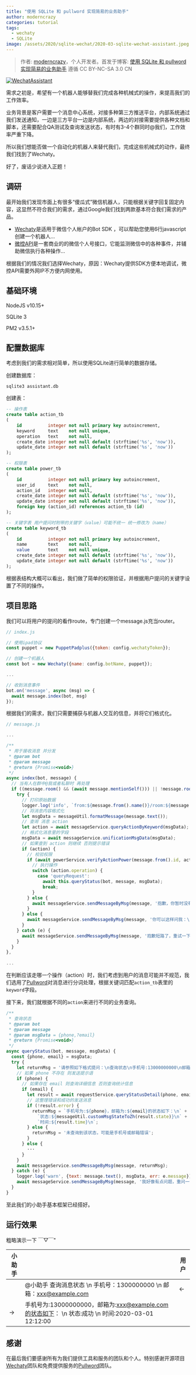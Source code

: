 ```yaml
---
title: "使用 SQLite 和 pullword 实现简易的业务助手"
author: moderncrazy
categories: tutorial
tags:
  - wechaty
  - SQLite
image: /assets/2020/sqlite-wechat/2020-03-sqlite-wechat-assistant.jpeg
---
```


> 作者: [moderncrazy](https://github.com/moderncrazy)，个人开发者。首发于博客: [使用 SQLite 和 pullword 实现简易的业务助手](https://wechaty.github.io/sqlite-wechat-assistant/) 遵循 CC BY-NC-SA 3.0 CN

[![WechatAssistant](/assets/2020/sqlite-wechat/2020-03-sqlite-wechat-assistant.jpeg)](https://github.com/moderncrazy/wechat_assistant)

<!-- more -->

需求之初是，希望有一个机器人能够替我们完成各种机械式的操作，来提高我们的工作效率。

业务背景是客户需要一个消息中心系统，对接多种第三方推送平台，内部系统通过我们发送通知，一边是三方平台一边是内部系统，两边的对接需要提供各种文档和脚本，还需要配合QA测试及查询发送状态，有时有3-4个群同时@我们，工作效率严重下降。

所以我们想能否做一个自动化的机器人来替代我们，完成这些机械式的动作，最终我们找到了Wechaty。

好了，废话少说进入正题！

## 调研

最开始我们发现市面上有很多“傻瓜式”微信机器人，只能根据关键字回复固定内容，这显然不符合我们的需求，通过Google我们找到两款基本符合我们需求的产品。

- [Wechaty](https://github.com/wechaty/wechaty)是适用于微信个人帐户的Bot SDK ，可以帮助您使用6行javascript创建一个机器人...
- [微控API](https://docs.wkteam.cn/)是一套商业的的微信个人号接口，它能监测微信中的各种事件，并辅助微信执行各种操作...

根据我们的情况我们选择Wechaty，原因：Wechaty提供SDK方便本地调试，微控API需要外网IP不方便内网使用。

## 基础环境

NodeJS v10.15+  

SQLite 3

PM2 v3.5.1+

## 配置数据库

考虑到我们的需求相对简单，所以使用SQLite进行简单的数据存储。

创建数据库：

```shell
sqlite3 assistant.db
```

创建表：

```sql
-- 操作表
create table action_tb
(
    id          integer not null primary key autoincrement,
    keyword     text    not null unique,
    operation   text    not null,
    create_date integer not null default (strftime('%s', 'now')),
    update_date integer not null default (strftime('%s', 'now'))
);

-- 权限表
create table power_tb
(
    id          integer not null primary key autoincrement,
    user_id     text    not null,
    action_id   integer not null,
    create_date integer not null default (strftime('%s', 'now')),
    update_date integer not null default (strftime('%s', 'now')),
    foreign key (action_id) references action_tb (id)
);

-- 关键字表 用户提问时附带的关键字（value）可能不统一 统一修改为（name）
create table keyword_tb
(
    id          integer not null primary key autoincrement,
    name        text    not null,
    value       text    not null unique,
    create_date integer not null default (strftime('%s', 'now')),
    update_date integer not null default (strftime('%s', 'now'))
);
```

根据表结构大概可以看出，我们做了简单的权限验证，并根据用户提问的关键字设置了不同的操作。

## 项目思路

我们可以将用户的提问的看作route，专门创建一个message.js充当router。

```js
// index.js

// 使用ipad协议
const puppet = new PuppetPadplus({token: config.wechatyToken});

// 创建一个机器人
const bot = new Wechaty({name: config.botName, puppet});

...

// 收到消息事件
bot.on('message', async (msg) => {
  await message.index(bot, msg)
});
```

根据我们的需求，我们只需要捕获与机器人交互的信息，并将它们格式化。

```js
// message.js

...

/**
 * 用于接收消息 并分发
 * @param bot
 * @param message
 * @return {Promise<void>}
 */
async index(bot, message) {
  // 当有人在群中@我或者私聊时 再处理
  if ((message.room() && (await message.mentionSelf())) || !message.room()) {
    try {
      // 打印原始数据
      logger.log('info', `from:${message.from().name()}/room:${message.room() ? await message.room().topic() : null}/text:${message.text()}`);
      // 将消息内容格式化
      let msgData = messageUtil.formatMessage(message.text());
      // 查询 消息 action
      let action = await messageService.queryActionByKeyword(msgData);
      // 格式化消息里的字段
      msgData = await messageService.unificationMsgData(msgData);
      // 如果查到 action 则继续 否则提示错误
      if (action) {
        // 校验权限
        if (await powerService.verifyActionPower(message.from().id, action.id)) {
          // 执行操作
          switch (action.operation) {
            case 'queryRequest':
              await this.queryStatus(bot, message, msgData);
              break;
          }
        } else {
          await messageService.sendMessageByMsg(message, '抱歉，你暂时没有这个权限');
        }
      } else {
        await messageService.sendMessageByMsg(message, '你可以这样问我：\n查询状态');
      }
    } catch (e) {
      await messageService.sendMessageByMsg(message, '抱歉短路了，重试一下吧！');
    }
  }
},
  
...
```

在判断应该走哪一个操作（action）时，我们考虑到用户的消息可能并不规范，我们选用了[Pullword](http://api.pullword.com/)对消息进行分词处理，根据关键词匹配`action_tb`表里的`keyword`字段。

接下来，我们就根据不同的`action`来进行不同的业务查询。

```js
/**
 * 查询状态
 * @param bot
 * @param message
 * @param msgData = {phone,?email}
 * @return {Promise<void>}
 */
async queryStatus(bot, message, msgData) {
  const {phone, email} = msgData;
  try {
    let returnMsg = '请参照如下格式提问：\n查询状态\n手机号:13000000000\n邮箱(可选):example@xxx.com';
    // 如果 phone 不存在 则发送提示语
    if (phone) {
      // 如果存在 email 则查询详细信息 否则查询统计信息
      if (email) {
        let result = await requestService.queryStatusDetail(phone, email);
        // 这整理错误和成功的发送消息
        if (!result.error) {
          returnMsg = `手机号为:${phone}，邮箱为:${email}的状态如下：\n` +
            `状态:${messageUtil.customMsgStateToZh(result.state)}\n` +
            `时间:${result.time}\n`;
        } else {
          returnMsg = '未查询到该状态，可能是手机号或邮箱错误';
        }
      } else {
        ···
      }
    }
    await messageService.sendMessageByMsg(message, returnMsg);
  } catch (e) {
    logger.log('warn', {text: message.text(), msgData, err: e.message});
    await messageService.sendMessageByMsg(message, '我好像有点问题，重问一下试试！');
  }
}
```

至此我们的小助手基本框架已经搭好。

## 运行效果

粗略演示一下 ￣▽￣"

| 小助手 |                                                              | 用户 |
| ------ | ------------------------------------------------------------ | ---- |
|        | @小助手 查询消息状态 \n 手机号：1300000000 \n 邮箱：xxx@example.com | <-   |
| ->     | 手机号为:13000000000，邮箱为:xxx@example.com的状态如下： \n 状态:成功 \n 时间:2020-03-01 12:12:00 |      |

## 感谢

在最后我们要感谢所有为我们提供工具和服务的团队和个人。特别感谢开源项目[Wechaty](https://github.com/wechaty/wechaty)团队和免费提供服务的[Pullword](http://api.pullword.com/)团队。
